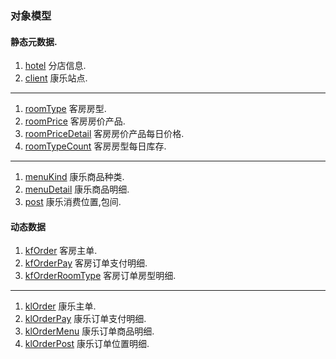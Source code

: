 ### 对象模型
####  静态元数据.
1. [hotel](domain/hotel.md)  分店信息.
1. [client](domain/client.md)  康乐站点.
-----
1. [roomType](domain/roomType.md)  客房房型.
1. [roomPrice](domain/roomPrice.md)  客房房价产品.
1. [roomPriceDetail](domain/roomPriceDetail.md)  客房房价产品每日价格.
1. [roomTypeCount](domain/roomTypeCount.md)  客房房型每日库存.
-----
1. [menuKind](domain/menuKind.md)  康乐商品种类.
1. [menuDetail](domain/menuDetail.md)  康乐商品明细.
1. [post](domain/post.md)  康乐消费位置,包间.

#### 动态数据
1. [kfOrder](domain/kfOrder.md)  客房主单.
1. [kfOrderPay](domain/kfOrderPay.md)  客房订单支付明细.
1. [kfOrderRoomType](domain/kfOrderRoomType.md)  客房订单房型明细.
----
1. [klOrder](domain/klOrder.md)  康乐主单.
1. [klOrderPay](domain/klOrderPay.md)  康乐订单支付明细.
1. [klOrderMenu](domain/klOrderMenu.md)  康乐订单商品明细.
1. [klOrderPost](domain/klOrderPost.md)  康乐订单位置明细.












